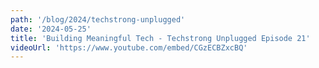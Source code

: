 ```yaml
---
path: '/blog/2024/techstrong-unplugged'
date: '2024-05-25'
title: 'Building Meaningful Tech - Techstrong Unplugged Episode 21'
videoUrl: 'https://www.youtube.com/embed/CGzECBZxcBQ'
---
```


